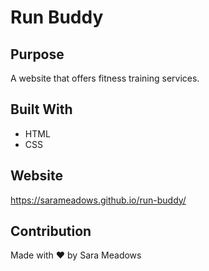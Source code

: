 # Run Buddy

## Purpose
A website that offers fitness training services.

## Built With
* HTML
* CSS

## Website
https://sarameadows.github.io/run-buddy/

## Contribution
Made with ❤️ by Sara Meadows
